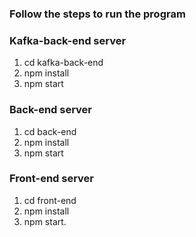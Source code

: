 
### Follow the steps to run the program

### Kafka-back-end server
	
1. cd kafka-back-end
2. npm install
3. npm start


### Back-end server
	
1. cd back-end
2. npm install
3. npm start



### Front-end server
	
1. cd front-end	
2. npm install
3. npm start.
